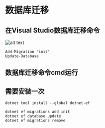 # 数据库迁移  

## 在Visual Studio数据库迁移命令

![alt text](../../assets/img/csharp/webapi/Snipaste_2024-08-31_15-10-23.png)

```shell  
Add-Migration "init"  
Update-Database  
```  

## 数据库迁移命令cmd运行 
## 需要安装一次  
```shell  
dotnet tool install --global dotnet-ef

dotnet ef migrations add init
dotnet ef database update
dotnet ef migrations remove
```  